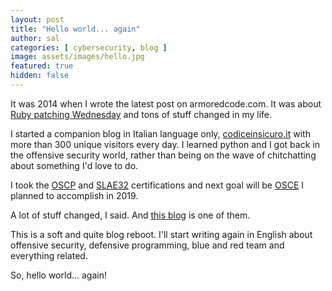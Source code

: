 ```yaml
---
layout: post
title: "Hello world... again"
author: sal
categories: [ cybersecurity, blog ]
image: assets/images/hello.jpg
featured: true
hidden: false
---
```


It was 2014 when I wrote the latest post on armoredcode.com. It was about [Ruby patching Wednesday](https://armoredcode.com/blog/rails-patching-wednesday/) and tons of stuff changed in my life.

I started a companion blog in Italian language only, [codiceinsicuro.it](https://codiceinsicuro.it) with more than 300 unique visitors every day. I learned python and I got back in the offensive security world, rather than being on the wave of chitchatting about something I'd love to do.

I took the [OSCP](https://www.offensive-security.com/information-security-certifications/oscp-offensive-security-certified-professional/) and [SLAE32](http://www.securitytube-training.com/online-courses/securitytube-linux-assembly-expert/index.html) certifications and next goal will be [OSCE](https://www.offensive-security.com/information-security-certifications/osce-offensive-security-certified-expert/) I planned to accomplish in 2019.

A lot of stuff changed, I said. And [this blog](https://armoredcode.com) is one of them.

This is a soft and quite blog reboot. I'll start writing again in English about offensive security, defensive programming, blue and red team and everything related.

So, hello world... again!

